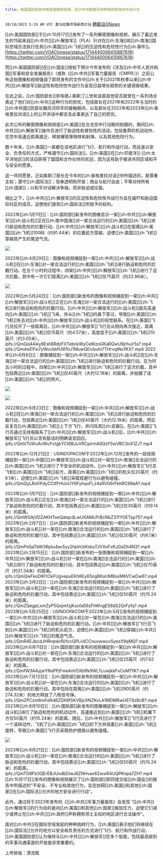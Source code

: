 ```yaml
---
title: 美国国防部发布解密图像和视频，显示中共解放军种种挑衅意味的作战行为
---
```

`10/18/2023 5:19 AM UTC 喜马拉雅农场新西兰站` [轉載自GNews](https://gnews.org/articles/1848125)

[[zh:美国国防部]]于[[zh:10月17日]]发布了一系列解密图像和视频，展示了最近发生的15起来自[[zh:中共]][[zh:解放军]]（PLA）针对在[[zh:东海]]和[[zh:南海]]国际空域合法执行任务[[zh:美国]][[zh:飞机]]的压迫性和危险性行为[[zh:事件]]。
[https://twitter.com/VOAChinese/status/1714440006410887618](https://twitter.com/VOAChinese/status/1714440006410887618)

而[[zh:美国国防部]]在[[zh:国会]]授权下预计今年发布的《涉及[[zh:中华人民共和国]]军事和安全发展报告》（或称《[[zh:中共]]军事力量报告（CMPR）》）之前公布这些图像和视频强调了即将发布的文件中[[zh:关于]]2021年秋季以来[[zh:中共]][[zh:解放军]]胁迫性和危险性作战行为呈现日益增长趋势的关键调查结果。

在此之前，[[zh:国防部长]]劳埃德J.奥斯汀三世和该部其他官员就曾在一系列场合表达了他们对[[zh:中共]]这种行为的担忧，包括部长在2021年和2022年与当时的[[zh:中共国]]防部长魏风河将军的接触期间，以及部长在2022年和2023年[[zh:香格里拉对话]]上的公开讲话中都言及此事表达了自己的担忧。

此次公布的解密图像和视频是[[zh:美国]]在合法空中行动期间拍摄的，期间[[zh:中共]][[zh:解放军]]操作员进行了胁迫性和冒险性的活动，包括鲁莽的机动动作、在空中高速近距离接近、释放耀斑等物体和射弹，以及其他危险行为。

数十年来，[[zh:美国]]一直都在该地区进行飞行、航行和作战行动，而且是以安全、负责任的方式，严格遵守[[zh:国际法]]。[[zh:美国]]在[[zh:印度洋]]\-[[zh:太平洋地区]]的活动获得了盟国和合作伙伴的欢迎，因为这有助于推进共同区域和平与安全的愿景。

这一共同愿景，正如奥斯汀部长在今年的[[zh:香格里拉对话]]中所描述的，是尊重主权；遵守[[zh:国际法]]；信奉透明和开放；商业与航行自由；平等对待所有[[zh:国家]]；以和平对话解决争端，而非胁迫或征服。

相比之下，[[zh:中共]][[zh:解放军]]的压迫性和危险性作战行为旨在威吓和胁迫国际社区的成员，迫使他们放弃[[zh:国际法]]所赋予的权利。

  2022年[[zh:1月11日]]：[[zh:国防部]]新发布的图像显示一架[[zh:中共]][[zh:解放军]][[zh:战斗机]]正在[[zh:南中国海]]对一架合法运行的[[zh:美国]][[zh:飞机]]进行胁迫和危险的拦截行动。[[zh:中共]][[zh:解放军]][[zh:战斗机]]在距离[[zh:美国]][[zh:飞机]]100码（约91.44米）的位置前方穿越，迫使[[zh:美国]][[zh:飞机]]穿越其产生的尾迹气流。

![](ipfs://QmfA6tLbztBKCrcBj4bBCXYZwRhHN5J2HmpFse59ABJucv?.png)

  2022年[[zh:4月29日]]：图像和视频捕捉到一架[[zh:中共]][[zh:解放军]][[zh:战斗机]]在[[zh:东海]]对一架合法运行的[[zh:美国]][[zh:飞机]]进行胁迫和危险的拦截行动。在五个小时的过程中，四架[[zh:中共]][[zh:解放军]][[zh:飞机]]进行了这次拦截，其中有一次它们距离[[zh:美国]][[zh:飞机]]仅75英尺（约22.86米）。


![](ipfs://QmQeYRQwxZvhmUhKYpJcszTSr9zCb3ie4dJkWUXzyxcUrZ?.png)

  2022年[[zh:5月24日]]：[[zh:国防部]]新发布的图像和视频捕捉到一架[[zh:中共]][[zh:解放军]][[zh:战斗机]]正在[[zh:东海]]对一架合法运行的[[zh:美国]][[zh:飞机]]进行胁迫和危险的拦截行动。[[zh:中共]][[zh:解放军]][[zh:战斗机]]首先高速向[[zh:美国]][[zh:飞机]]飞来，并从[[zh:飞机]]的鼻下穿过，导致[[zh:美国]][[zh:飞机]]失去对[[zh:中共]][[zh:解放军]][[zh:战斗机]]的视觉联系。在[[zh:美国]]飞行员拉开了一些距离后，[[zh:中共]][[zh:解放军]]飞行员从侧向再次接近，距离[[zh:美国]][[zh:飞机]]仅15英尺（约4.57米），高度低于[[zh:美国]][[zh:飞机]]10英尺（约3.05米）。
ipfs://QmQq4Aiky8Esh8RdzFXTebnkWyCeWzoGKaRQwU9jHvJr5s?.mp4
ipfs://QmdwEPsi7yWockbfUiR1hJ1MuwQEivbuhi7THrvq9kcfKX?.mp4
2022年[[zh:6月8日]]：图像捕捉到一架[[zh:中共]][[zh:解放军]][[zh:战斗机]]在[[zh:东海]]对一架合法运行的[[zh:美国]][[zh:飞机]]进行胁迫和危险的拦截行动。在为时五小时的过程中，四架[[zh:中共]][[zh:解放军]][[zh:飞机]]进行了这次拦截，其中包括靠近[[zh:美国]][[zh:飞机]]仅40英尺（大约12.19米）的距离，并拍摄了该[[zh:美国]][[zh:飞机]]的照片。

![](ipfs://QmWJtX2aHa3RrYHEPe6cYmXt7LC2FscoGwvsCNLbV7vWdr?.png)


![](ipfs://QmP88tS1aRKMrky4nR6o1JMz4ivP5RgzDS9vVv2JFfTBLe?.png)

  2022年[[zh:6月23日]]：图像和视频捕捉到一架[[zh:中共]][[zh:解放军]][[zh:战斗机]]在[[zh:南海]]对一架合法运行的[[zh:美国]][[zh:飞机]]进行胁迫和危险的拦截行动，包括靠近[[zh:美国]][[zh:飞机]]仅40英尺（大约12.19米）的距离，然后反复在[[zh:美国]][[zh:飞机]]上下方飞行，并闪烁其[[zh:武器]]。在[[zh:美国]]飞行员通过无线电联系了[[zh:中共]][[zh:解放军]][[zh:战斗机]]后，[[zh:中共]][[zh:解放军]]飞行员以含有脏话的明确语言回应。
ipfs://QmVTcWuAcWuYxtgkYCt6BJuVRCpirmA6QsY5wVBC3nX1ZJ?.mp4

  2022年[[zh:12月21日]]：USINDOPACOM于2022年[[zh:12月]]发布的一段视频捕捉到一架[[zh:中国]][[zh:解放军]][[zh:战斗机]]对一架在[[zh:南海]]合法运行的[[zh:美国]][[zh:飞机]]进行了不安全的机动动作。[[zh:中共]][[zh:解放军]]飞行员飞到[[zh:美国]][[zh:飞机]]前方，距离[[zh:美国]][[zh:飞机]]的机头仅20英尺（约6.1米），迫使[[zh:美国]][[zh:飞机]]采取规避行为以避免碰撞。
ipfs://QmQyLRoVPdyCCtfFHUoUY6FyhqoFLz4sRVG6rFkhRC66eA?.mp4

  2023年[[zh:1月11日]]：[[zh:国防部]]新发布的视频捕捉到一架[[zh:中共]][[zh:解放军]][[zh:战斗机]]正在[[zh:南海]]对一架合法运行的[[zh:美国]][[zh:飞机]]进行了胁迫和危险的拦截行动，其中包括靠近[[zh:美国]][[zh:飞机]]仅30英尺（约9.14米）的距离。
ipfs://QmWSAjVDZAKHToeQatqcdLwUXAMLPrBcNbZ311YGETsp75?.mp4
  2023年[[zh:2月7日]]：[[zh:国防部]]新发布的视频捕捉到一架[[zh:中共]][[zh:解放军]][[zh:战斗机]]对一架在[[zh:南海]]合法运行的[[zh:美国]][[zh:飞机]]进行了胁迫和危险的拦截行动，其中包括靠近[[zh:美国]][[zh:飞机]]仅20英尺（约6.1米）的距离。
ipfs://QmPe5pTbW3Rptu4ax5yy2hpVcbKskuTJVXoFxKJGxDh4N3?.mp4
2023年[[zh:2月15日]]：[[zh:国防部]]新发布的一张图像和视频捕捉到一架[[zh:中共]][[zh:解放军]][[zh:战斗机]]对一架在[[zh:南海]]合法运行的[[zh:美国]][[zh:飞机]]进行了胁迫和危险的拦截行动，其中包括靠近[[zh:美国]][[zh:飞机]]仅70英尺（约21.34米）的距离。
ipfs://QmQwFkoD6FtCkFUgvepuEKh8Ey83ogBKaUMBsxM8VCwDw6?.mp4
  2023年[[zh:3月2日]]：[[zh:国防部]]新发布的视频捕捉到一架[[zh:中共]][[zh:解放军]][[zh:战斗机]]对一架在[[zh:东海]]合法运行的[[zh:美国]][[zh:飞机]]进行了胁迫和危险的拦截行动，其中包括靠近[[zh:美国]][[zh:飞机]]仅50英尺（约15.24米）的距离。
ipfs://QmZQegpLxmZyP5QojmfzjKsofaS9zFhWvgES6dS2QrFyfq?.mp4
  2023年[[zh:5月25日]]：USINDOPACOM于2023年[[zh:5月]]发布的视频捕捉到一架[[zh:中共]][[zh:解放军]][[zh:战斗机]]对一架在[[zh:南海]]合法运行的[[zh:美国]][[zh:飞机]]进行了胁迫和危险的拦截行动。[[zh:中共]][[zh:解放军]]飞行员飞到[[zh:美国]][[zh:飞机]]的机头前方，迫使[[zh:美国]][[zh:飞机]]穿越[[zh:中共]][[zh:解放军]][[zh:飞机]]的尾迹气流。
ipfs://QmR4EJbcdJHRrqnkrRjYccQPLii4CCnuvwwuv5yezX9qMQ?.mp4
2023年[[zh:6月11日]]：[[zh:国防部]]新发布的视频捕捉到一架[[zh:中共]][[zh:解放军]][[zh:战斗机]]对一架在[[zh:东海]]合法运行的[[zh:美国]][[zh:飞机]]进行了胁迫和危险的拦截行动，其中包括靠近[[zh:美国]][[zh:飞机]]仅25英尺（约7.62米）的距离。
ipfs://QmfW3A4yjwYNsPPjFme4nV5Xb1fk9WLTcuwjkkFxCoMTfK?.mp4
2023年[[zh:7月12日]]：[[zh:国防部]]新发布的视频捕捉到一架[[zh:中共]][[zh:解放军]][[zh:战斗机]]对一架在[[zh:东海]]合法运行的[[zh:美国]][[zh:飞机]]进行了胁迫和危险的拦截行动，其中包括在距离[[zh:美国]][[zh:飞机]]900英尺（约274.32米）的地方释放了八枚信号弹。
ipfs://QmZPCzm6mFdAd6ZDX6fSKVBjcXNZKvLA1MDMRwU6T8zBcB?.mp4
2023年[[zh:8月10日]]：[[zh:国防部]]新发布的图像捕捉到一架[[zh:解放军]][[zh:战斗机]]进行了胁迫和危险的机动动作，高速接近到[[zh:美国]][[zh:飞机]]机翼下方仅50英尺（约15.24米）的距离。随后，[[zh:中共]][[zh:解放军]]飞行员进行了一个滚转动作，飞到了[[zh:美国]][[zh:飞机]]的下方并绕着[[zh:美国]][[zh:飞机]]旋转，导致[[zh:美国]]飞行员采取防护措施以避免碰撞。

![](ipfs://QmUWXajcXfWFUR8UPc6k5QwmsQLvWUfYB3WnH7pY4H8EsG?.png)

2023年[[zh:9月21日]]：[[zh:国防部]]新发布的视频捕捉到一架[[zh:中共]][[zh:解放军]][[zh:战斗机]]对一架在[[zh:南海]]合法运行的[[zh:美国]][[zh:飞机]]进行了胁迫和危险的拦截行动，其中包括靠近[[zh:美国]][[zh:飞机]]仅50英尺（约15.24米）的距离。
ipfs://QmTD8Fb3QErEBJUodbDiwJ6ZNHvav62wxiR4UQPKnpa7ZH?.mp4
[[zh:10月17日]]发布的图像和视频展示了[[zh:国防部]]即将提交给[[zh:国会]]的报告中所描述的"不安全、不专业和其他行为，旨在妨碍[[zh:美国]]和其他[[zh:国家]]在[[zh:国际法]]允许的地方安全进行行动"。

此外，通过将于2023年发布的《[[zh:中共]]军事力量报告》会发现 “[[zh:中共]][[zh:解放军]]的行为目的是向[[zh:美国]]和其他[[zh:国家]]施加压力，迫使它们减少或停止在[[zh:中共]][[zh:政府]]声称拥有领土主权的地区进行合法操作"。

面对[[zh:中共]]在国际空域发起的种种挑衅行为，[[zh:美国]]表示他们将继续在[[zh:国际法]]允许的地方以安全和负责任的方式进行飞行、航行和作战行动，[[zh:美国国防部]]认为保持与[[zh:中共]][[zh:解放军]]在多个层面，包括最高级别的军事沟通渠道的开放是非常重要的。

上传排版：漂流瓶
